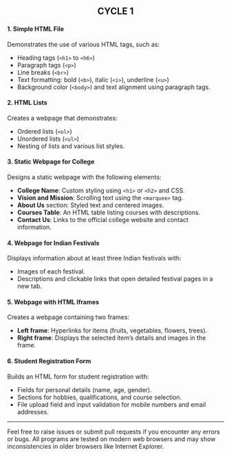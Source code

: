 <h2 align="center">
  <strong>CYCLE 1</strong>  
</h2>

#### 1. Simple HTML File  
Demonstrates the use of various HTML tags, such as:
- Heading tags (`<h1>` to `<h6>`)
- Paragraph tags (`<p>`)
- Line breaks (`<br>`)
- Text formatting: bold (`<b>`), italic (`<i>`), underline (`<u>`)
- Background color (`<body>`) and text alignment using paragraph tags.

#### 2. HTML Lists  
Creates a webpage that demonstrates:
- Ordered lists (`<ol>`)
- Unordered lists (`<ul>`)
- Nesting of lists and various list styles.

#### 3. Static Webpage for College  
Designs a static webpage with the following elements:
- **College Name**: Custom styling using `<h1>` or `<h2>` and CSS.
- **Vision and Mission**: Scrolling text using the `<marquee>` tag.
- **About Us** section: Styled text and centered images.
- **Courses Table**: An HTML table listing courses with descriptions.
- **Contact Us**: Links to the official college website and contact information.

#### 4. Webpage for Indian Festivals  
Displays information about at least three Indian festivals with:
- Images of each festival.
- Descriptions and clickable links that open detailed festival pages in a new tab.

#### 5. Webpage with HTML Iframes  
Creates a webpage containing two frames:
- **Left frame**: Hyperlinks for items (fruits, vegetables, flowers, trees).
- **Right frame**: Displays the selected item’s details and images in the frame.

#### 6. Student Registration Form  
Builds an HTML form for student registration with:
- Fields for personal details (name, age, gender).
- Sections for hobbies, qualifications, and course selection.
- File upload field and input validation for mobile numbers and email addresses.

---

Feel free to raise issues or submit pull requests if you encounter any errors or bugs. All programs are tested on modern web browsers and may show inconsistencies in older browsers like Internet Explorer.
